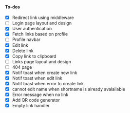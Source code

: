 #### To-dos

- [x] Redirect link using middleware
- [ ] Login page layout and design
- [x] User authentication
- [x] Fetch links based on profile
- [ ] Profile navbar
- [x] Edit link
- [x] Delete link
- [x] Copy link to clipboard
- [ ] Links page layout and design
- [ ] 404 page
- [x] Notif toast when create new link
- [x] Notif toast when edit link
- [x] Notif toast when error to create link
- [x] cannot edit name when shortname is already avalailable
- [x] Error message when no link
- [x] Add QR code generator
- [x] Empty link handler

